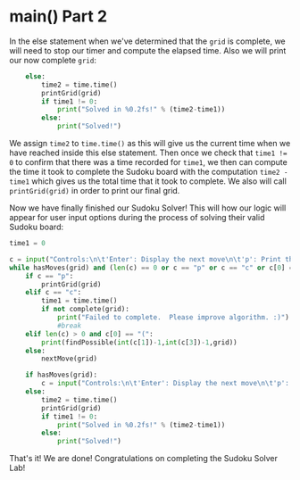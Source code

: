 <!--title={user input: main() part 2}-->

<!--badges={Algorithmns:21}-->

<!--concepts{User Input}-->

# main() Part 2

In the else statement when we've determined that the `grid` is complete, we will need to stop our timer and compute the elapsed time. Also we will print our now complete `grid`:

```python
	else:
		time2 = time.time()
		printGrid(grid)
		if time1 != 0:
			print("Solved in %0.2fs!" % (time2-time1))
		else:
			print("Solved!")
```

We assign `time2` to `time.time()` as this will give us the current time when we have reached inside this else statement. Then once we check that `time1 != 0` to confirm that there was a time recorded for `time1`, we then can compute the time it took to complete the Sudoku board with the computation `time2 - time1` which gives us the total time that it took to complete. We also will call `printGrid(grid)` in order to print our final grid.



Now we have finally finished our Sudoku Solver! This will how our logic will appear for user input options during the process of solving their valid Sudoku board:

```python
time1 = 0

c = input("Controls:\n\t'Enter': Display the next move\n\t'p': Print the current grid (small)\n\t'c': Complete the grid (or attempt to)\n\t'(r,c)': Prints the possible options for that row, column\n")
while hasMoves(grid) and (len(c) == 0 or c == "p" or c == "c" or c[0] == "("):
	if c == "p":
		printGrid(grid)
	elif c == "c":
		time1 = time.time()
		if not complete(grid):
			print("Failed to complete.  Please improve algorithm. :)")
			#break
	elif len(c) > 0 and c[0] == "(":
		print(findPossible(int(c[1])-1,int(c[3])-1,grid))
	else:
		nextMove(grid)

	if hasMoves(grid):
		c = input("Controls:\n\t'Enter': Display the next move\n\t'p': Print the current grid (small)\n\t'c': Complete the grid (or attempt to)\n\t'(r,c)': Prints the possible options for that row, column\n")
	else:
		time2 = time.time()
		printGrid(grid)
		if time1 != 0:
			print("Solved in %0.2fs!" % (time2-time1))
		else:
			print("Solved!")
```

That's it! We are done! Congratulations on completing the Sudoku Solver Lab!